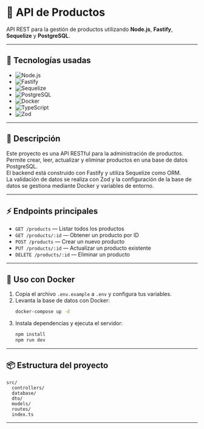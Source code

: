 # 🛒 API de Productos

API REST para la gestión de productos utilizando **Node.js**, **Fastify**, **Sequelize** y **PostgreSQL**.

---

## 🚀 Tecnologías usadas

- ![Node.js](https://img.shields.io/badge/Node.js-339933?logo=node.js&logoColor=white)
- ![Fastify](https://img.shields.io/badge/Fastify-000000?logo=fastify&logoColor=white)
- ![Sequelize](https://img.shields.io/badge/Sequelize-52B0E7?logo=sequelize&logoColor=white)
- ![PostgreSQL](https://img.shields.io/badge/PostgreSQL-4169E1?logo=postgresql&logoColor=white)
- ![Docker](https://img.shields.io/badge/Docker-2496ED?logo=docker&logoColor=white)
- ![TypeScript](https://img.shields.io/badge/TypeScript-3178C6?logo=typescript&logoColor=white)
- ![Zod](https://img.shields.io/badge/Zod-3E7CBA?logo=zod&logoColor=white)

---

## 📄 Descripción

Este proyecto es una API RESTful para la administración de productos. Permite crear, leer, actualizar y eliminar productos en una base de datos PostgreSQL.  
El backend está construido con Fastify y utiliza Sequelize como ORM.  
La validación de datos se realiza con Zod y la configuración de la base de datos se gestiona mediante Docker y variables de entorno.

---

## ⚡ Endpoints principales

- `GET /products` — Listar todos los productos
- `GET /products/:id` — Obtener un producto por ID
- `POST /products` — Crear un nuevo producto
- `PUT /products/:id` — Actualizar un producto existente
- `DELETE /products/:id` — Eliminar un producto

---

## 🐳 Uso con Docker

1. Copia el archivo `.env.example` a `.env` y configura tus variables.
2. Levanta la base de datos con Docker:
   ```sh
   docker-compose up -d
   ```
3. Instala dependencias y ejecuta el servidor:
   ```sh
   npm install
   npm run dev
   ```

---

## 📦 Estructura del proyecto

```
src/
  controllers/
  database/
  dto/
  models/
  routes/
  index.ts
```

---
